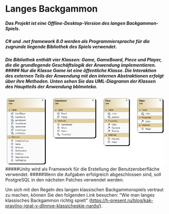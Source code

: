 # Langes Backgammon
##### Das Projekt ist eine Offline-Desktop-Version des langen Backgammon-Spiels.
##### C# und .net framework 8.0 werden als Programmiersprache für die zugrunde liegende Bibliothek des Spiels verwendet.
##### Die Bibliothek enthält vier Klassen: Game, GameBoard, Piece und Player, die die grundlegende Geschäftslogik der Anwendung implementieren. ##### Nur die Klasse Game ist eine öffentliche Klasse. Die Interaktion des externen Teils der Anwendung mit den internen Abstraktionen erfolgt über ihre Methoden. Unten sehen Sie das UML-Diagramm der Klassen des Hauptteils der Anwendung bblmoteka.
![Klassendiagramm](https://raw.githubusercontent.com/KirillKurril/OOP/main/ClassDiagram1.png)
#####Unity wird als Framework für die Erstellung der Benutzeroberfläche verwendet.
#####Wenn die Aufgaben erfolgreich abgeschlossen sind, soll PostgreSQL in den nächsten Patches verwendet werden.

Um sich mit den Regeln des langen klassischen Backgammonspiels vertraut zu machen, können Sie den folgenden Link besuchen: "Wie man langes klassisches Backgammon richtig spielt" (https://h-present.ru/blog/kak-pravilno-igrat-v-dlinnye-klassicheskie-nardy/).
